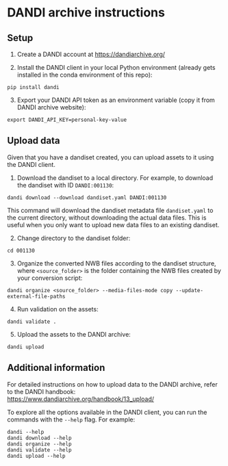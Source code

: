# DANDI archive instructions

## Setup

1. Create a DANDI account at https://dandiarchive.org/

2. Install the DANDI client in your local Python environment (already gets installed in the conda environment of this repo):
```
pip install dandi
```

3. Export your DANDI API token as an environment variable (copy it from DANDI archive website):
```
export DANDI_API_KEY=personal-key-value
```

## Upload data

Given that you have a dandiset created, you can upload assets to it using the DANDI client.

1. Download the dandiset to a local directory. For example, to download the dandiset with ID `DANDI:001130`:
```
dandi download --download dandiset.yaml DANDI:001130
```
This command will download the dandiset metadata file `dandiset.yaml` to the current directory, without downloading the actual data files. This is useful when you only want to upload new data files to an existing dandiset.

2. Change directory to the dandiset folder:
```
cd 001130
```

3. Organize the converted NWB files according to the dandiset structure, where `<source_folder>` is the folder containing the NWB files created by your conversion script:
```
dandi organize <source_folder> --media-files-mode copy --update-external-file-paths
```

4. Run validation on the assets:
```
dandi validate .
```

5. Upload the assets to the DANDI archive:
```
dandi upload
```

## Additional information
For detailed instructions on how to upload data to the DANDI archive, refer to the DANDI handbook: https://www.dandiarchive.org/handbook/13_upload/

To explore all the options available in the DANDI client, you can run the commands with the `--help` flag. For example:
```
dandi --help
dandi download --help
dandi organize --help
dandi validate --help
dandi upload --help
```